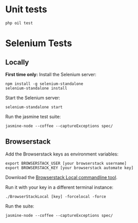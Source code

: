 # Unit tests

```
php oil test
```

# Selenium Tests

## Locally

**First time only:** Install the Selenium server:

```
npm install -g selenium-standalone
selenium-standalone install
```

Start the Selenium server:

```
selenium-standalone start
```

Run the jasmine test suite:

```
jasmine-node --coffee --captureExceptions spec/
```

## Browserstack

Add the Browserstack keys as environment variables:

```
export BROWSERSTACK_USER [your browserstack username]
export BROWSERSTACK_KEY [your browserstack automate key]
```

Download the [Browserstack Local commandline tool](https://www.browserstack.com/local-testing).

Run it with your key in a different terminal instance:

```
./BrowserStackLocal [key] -forcelocal -force
```

Run the suite:

```
jasmine-node --coffee --captureExceptions spec/
```
